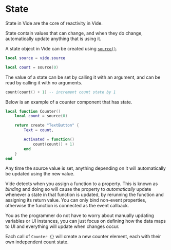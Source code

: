 # State

State in Vide are the core of reactivity in Vide.

State contain values that can change, and when they do change, automatically
update anything that is using it.

A state object in Vide can be created using
[`source()`](../../api/reactivity-core.md#source).

```lua
local source = vide.source
```

```lua
local count = source(0)
```

The value of a state can be set by calling it with an argument, and can be read
by calling it with no arguments.

```lua
count(count() + 1) -- increment count state by 1
```

Below is an example of a counter component that has state.

```lua
local function Counter()
    local count = source(0)

    return create "TextButton" {
        Text = count,

        Activated = function()
            count(count() + 1)
        end
    }
end
```

Any time the source value is set, anything depending on it will automatically be
updated using the new value.

Vide detects when you assign a function to a property. This is known
as *binding* and doing so will cause the property to *automatically* update
whenever a state in that function is updated, by rerunning the function and
assigning its return value. You can only bind non-event
properties, otherwise the function is connected as the event callback.

You as the programmer do not have to worry about manually updating variables or
UI instances, you can just focus on defining how the data maps to UI and
everything will update when changes occur.

Each call of `Counter {}` will create a new counter element, each with their own
independent count state.
